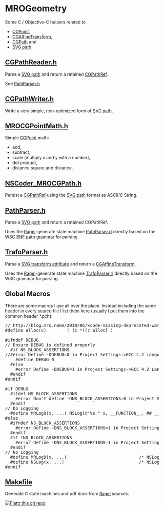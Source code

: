 
# MROGeometry

Some C / Objective-C helpers related to

- [CGPoint](http://developer.apple.com/library/mac/#documentation/GraphicsImaging/Reference/CGGeometry/Reference/reference.html%23//apple_ref/doc/uid/TP30000955-CH2g-C016211),
- [CGAffineTransform](http://developer.apple.com/library/ios/#documentation/GraphicsImaging/Reference/CGAffineTransform/Reference/reference.html%23//apple_ref/doc/c_ref/CGAffineTransform),
- [CGPath](http://developer.apple.com/library/ios/#documentation/GraphicsImaging/Reference/CGPath/Reference/reference.html) and
- [SVG path](http://www.w3.org/TR/SVG/paths.html).

## [CGPathReader.h](MROGeometry/blob/master/CGPathReader.h)

Parse a [SVG path](http://www.w3.org/TR/SVG/paths.html) and return a retained 
[CGPathRef](http://developer.apple.com/library/ios/#documentation/GraphicsImaging/Reference/CGPath/Reference/reference.html).

See [PathParser.h](MROGeometry/blob/master/PathParser.h)

## [CGPathWriter.h](MROGeometry/blob/master/CGPathWriter.h)

Write a very simple, non-optimized form of [SVG path](http://www.w3.org/TR/SVG11/paths.html#PathDataBNF).

## [MROCGPointMath.h](MROGeometry/blob/master/MROCGPointMath.h)

Simple [CGPoint](http://developer.apple.com/library/mac/#documentation/GraphicsImaging/Reference/CGGeometry/Reference/reference.html%23//apple_ref/doc/uid/TP30000955-CH2g-C016211)
math:

- add,
- subtract,
- scale (multiply x and y with a number),
- dot product,
- distance square and distance.

## [NSCoder_MROCGPath.h](MROGeometry/blob/master/NSCoder_MROCGPath.h)

Persist a [CGPathRef](http://developer.apple.com/library/ios/#documentation/GraphicsImaging/Reference/CGPath/Reference/reference.html)
using the [SVG path](http://www.w3.org/TR/SVG11/paths.html#PathDataBNF) format as ASCII/C String.
 
## [PathParser.h](MROGeometry/blob/master/PathParser.h)

Parse a [SVG path](http://www.w3.org/TR/SVG/paths.html) and return a retained CGPathRef.

Uses the [Ragel](http://www.complang.org/ragel/)-generate state machine 
[PathParser.rl](MROGeometry/blob/master/PathParser.rl) directly based on the [W3C BNF path grammar](http://www.w3.org/TR/SVG11/paths.html#PathDataBNF)
for parsing.

## [TrafoParser.h](MROGeometry/blob/master/TrafoParser.h)

Parse a [SVG transform attribute](http://www.w3.org/TR/SVG/coords.html#TransformAttribute) and 
return a [CGAffineTransform](http://developer.apple.com/library/ios/#documentation/GraphicsImaging/Reference/CGAffineTransform/Reference/reference.html%23//apple_ref/doc/c_ref/CGAffineTransform).

Uses the [Ragel](http://www.complang.org/ragel/)-generate state machine 
[TrafoParser.rl](MROGeometry/blob/master/TrafoParser.rl) directly based on the W3C grammar for parsing.


## Global Macros

There are some macros I use all over the place. Instead including the same header in every source
file I list them here (usually I put them into the common header *.pch):

<pre>
// http://blog.mro.name/2010/06/xcode-missing-deprecated-warnings/
#define alloc(c)        ( (c *)[c alloc] )

#ifndef DEBUG
// Ensure DEBUG is defined properly
  #if NS_BLOCK_ASSERTIONS
//#error Define -DDEBUG=0 in Project Settings->GCC 4.2 Language->Other C Flags
	#define DEBUG 0
  #else
    #error Define -DDEBUG=1 in Project Settings->GCC 4.2 Language->Other C Flags
  #endif
#endif

#if DEBUG
  #ifdef NS_BLOCK_ASSERTIONS
    #error Don't define -DNS_BLOCK_ASSERTIONS=0 in Project Settings->GCC 4.2 Language->Other C Flags
  #endif
// Do Logging
  #define MRLogD(x, ...) NSLog(@"%s " x, __FUNCTION__, ## __VA_ARGS__)
#else
  #ifndef NS_BLOCK_ASSERTIONS
    #error Define -DNS_BLOCK_ASSERTIONS=1 in Project Settings->GCC 4.2 Language->Other C Flags
  #endif
  #if !NS_BLOCK_ASSERTIONS
    #error Define -DNS_BLOCK_ASSERTIONS=1 in Project Settings->GCC 4.2 Language->Other C Flags
  #endif
// No Logging
  #define MRLogD(x, ...)                            /* NSLog(x,##__VA_ARGS__) */
  #define NSLog(x, ...)                             /* NSLog(x,##__VA_ARGS__) */
#endif
</pre>

## [Makefile](MROGeometry/blob/master/Makefile)

Generate C state machines and pdf docs from [Ragel](http://www.complang.org/ragel/) sources.

[![Flattr this git repo](http://api.flattr.com/button/flattr-badge-large.png)](https://flattr.com/submit/auto?user_id=mro&url=https://github.com/mro/MROGeometry&title=MROGeometry&language=&tags=github&category=software) 